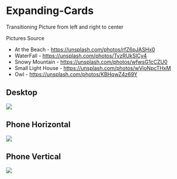 # Expanding-Cards
Transitioning Picture from left and right to center

Pictures Source
* At the Beach - https://unsplash.com/photos/rfZ6pJASHx0
* WaterFall - https://unsplash.com/photos/TvzRUkSlCy4
* Snowy Mountain - https://unsplash.com/photos/wfwsG1cCZU0
* Small Light House - https://unsplash.com/photos/wVjoNpcTHxM
* Owl - https://unsplash.com/photos/KBHqwZ4z69Y

## Desktop
![](https://media.giphy.com/media/mkDgwshjX0pp3aebqv/giphy.gif)


## Phone Horizontal
![](https://media.giphy.com/media/fghITPKdcPmY3xOwTU/giphy.gif)

## Phone Vertical
![](https://media.giphy.com/media/ZGlaTXSi6rmKprp9Rm/giphy.gif)
